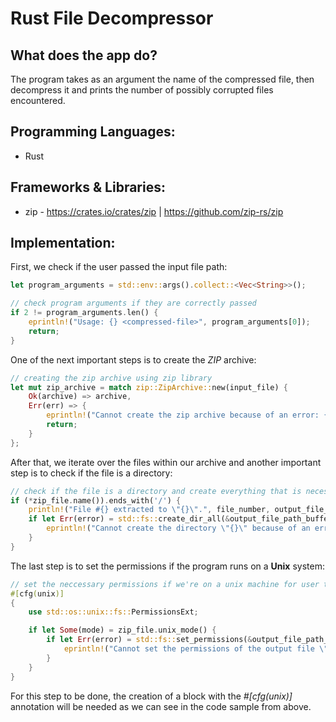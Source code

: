 # Rust File Decompressor

## What does the app do?
The program takes as an argument the name of the compressed file, then decompress it and prints the number of possibly corrupted files encountered.

## Programming Languages:
- Rust

## Frameworks & Libraries:
- zip - https://crates.io/crates/zip | https://github.com/zip-rs/zip

## Implementation:
First, we check if the user passed the input file path:
```rust
let program_arguments = std::env::args().collect::<Vec<String>>();

// check program arguments if they are correctly passed
if 2 != program_arguments.len() {
    eprintln!("Usage: {} <compressed-file>", program_arguments[0]);
    return;
}
```
One of the next important steps is to create the *ZIP* archive:
```rust
// creating the zip archive using zip library
let mut zip_archive = match zip::ZipArchive::new(input_file) {
    Ok(archive) => archive,
    Err(err) => {
        eprintln!("Cannot create the zip archive because of an error: {}.", err);
        return;
    }
};
```
After that, we iterate over the files within our archive and another important step is to check if the file is a directory:
```rust
// check if the file is a directory and create everything that is necessary, like parent directories & so on
if (*zip_file.name()).ends_with('/') {
    println!("File #{} extracted to \"{}\".", file_number, output_file_path_buffer.display());
    if let Err(error) = std::fs::create_dir_all(&output_file_path_buffer) {
        eprintln!("Cannot create the directory \"{}\" because of an error: {}.", output_file_path_buffer.display(), error);
    }
}
```
The last step is to set the permissions if the program runs on a **Unix** system:
```rust
// set the neccessary permissions if we're on a unix machine for user to have access to the files
#[cfg(unix)]
{
    use std::os::unix::fs::PermissionsExt;

    if let Some(mode) = zip_file.unix_mode() {
        if let Err(error) = std::fs::set_permissions(&output_file_path_buffer, std::fs::Permissions::from_mode(mode)) {
            eprintln!("Cannot set the permissions of the output file \"{}\" because of an error: {}.", output_file_path_buffer.display(), error);
        }
    }
}
```
For this step to be done, the creation of a block with the *#[cfg(unix)]* annotation will be needed as we can see in the code sample from above.